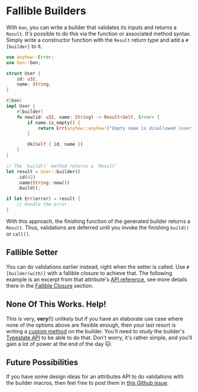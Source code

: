 # Fallible Builders

With `bon`, you can write a builder that validates its inputs and returns a `Result`. It's possible to do this via the function or associated method syntax. Simply write a constructor function with the `Result` return type and add a `#[builder]` to it.

```rust
use anyhow::Error;
use bon::bon;

struct User {
    id: u32,
    name: String,
}

#[bon]
impl User {
    #[builder]
    fn new(id: u32, name: String) -> Result<Self, Error> {
        if name.is_empty() {
            return Err(anyhow::anyhow!("Empty name is disallowed (user id: {id})"));
        }

        Ok(Self { id, name })
    }
}

// The `build()` method returns a `Result`
let result = User::builder()
    .id(42)
    .name(String::new())
    .build();

if let Err(error) = result {
    // Handle the error
}
```

With this approach, the finishing function of the generated builder returns a `Result`. Thus, validations are deferred until you invoke the finishing `build()` or `call()`.

## Fallible Setter

You can do validations earlier instead, right when the setter is called. Use `#[builder(with)]` with a fallible closure to achieve that. The following example is an excerpt from that attribute's [API reference](../../reference/builder/member/with), see more details there in the [Fallible Closure](../../reference/builder/member/with#fallible-closure) section.

<!--@include: ../../reference/builder/member/with.md#fallible-closure-example-->

## None Of This Works. Help!

This is very, **very**(!) unlikely but if you have an elaborate use case where none of the options above are flexible enough, then your last resort is writing a [custom method](../typestate-api/custom-methods) on the builder. You'll need to study the builder's [Typestate API](../typestate-api) to be able to do that. Don't worry, it's rather simple, and you'll gain a lot of power at the end of the day 🐱.

## Future Possibilities

If you have some design ideas for an attributes API to do validations with the builder macros, then feel free to post them in [this Github issue](https://github.com/elastio/bon/issues/34).

